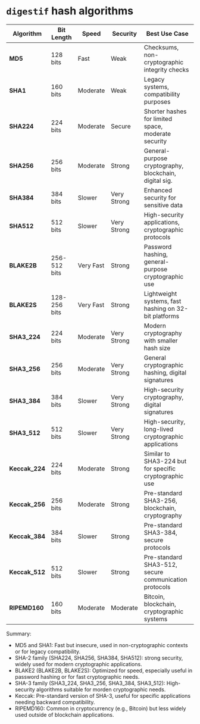 # `digestif` hash algorithms

| Algorithm    | Bit Length | Speed      | Security     | Best Use Case                                          |
|--------------|------------|------------|--------------|-------------------------------------------------------|
| **MD5**      | 128 bits   | Fast       | Weak         | Checksums, non-cryptographic integrity checks          |
| **SHA1**     | 160 bits   | Moderate   | Weak         | Legacy systems, compatibility purposes                 |
| **SHA224**   | 224 bits   | Moderate   | Secure       | Shorter hashes for limited space, moderate security    |
| **SHA256**   | 256 bits   | Moderate   | Strong       | General-purpose cryptography, blockchain, digital sig. |
| **SHA384**   | 384 bits   | Slower     | Very Strong  | Enhanced security for sensitive data                   |
| **SHA512**   | 512 bits   | Slower     | Very Strong  | High-security applications, cryptographic protocols    |
| **BLAKE2B**  | 256-512 bits | Very Fast | Strong       | Password hashing, general-purpose cryptographic use    |
| **BLAKE2S**  | 128-256 bits | Very Fast | Strong       | Lightweight systems, fast hashing on 32-bit platforms  |
| **SHA3_224** | 224 bits   | Moderate   | Very Strong  | Modern cryptography with smaller hash size             |
| **SHA3_256** | 256 bits   | Moderate   | Very Strong  | General cryptographic hashing, digital signatures      |
| **SHA3_384** | 384 bits   | Slower     | Very Strong  | High-security cryptography, digital signatures         |
| **SHA3_512** | 512 bits   | Slower     | Very Strong  | High-security, long-lived cryptographic applications   |
| **Keccak_224** | 224 bits | Moderate   | Strong       | Similar to SHA3-224 but for specific cryptographic use |
| **Keccak_256** | 256 bits | Moderate   | Strong       | Pre-standard SHA3-256, blockchain, cryptography        |
| **Keccak_384** | 384 bits | Slower     | Strong       | Pre-standard SHA3-384, secure protocols                |
| **Keccak_512** | 512 bits | Slower     | Strong       | Pre-standard SHA3-512, secure communication protocols  |
| **RIPEMD160** | 160 bits  | Moderate   | Moderate     | Bitcoin, blockchain, cryptographic systems             |

Summary:
- MD5 and SHA1: Fast but insecure, used in non-cryptographic contexts or for
  legacy compatibility.
- SHA-2 family (SHA224, SHA256, SHA384, SHA512): strong security, widely used
  for modern cryptographic applications.
- BLAKE2 (BLAKE2B, BLAKE2S): Optimized for speed, especially useful in password
  hashing or for fast cryptographic needs.
- SHA-3 family (SHA3_224, SHA3_256, SHA3_384, SHA3_512): High-security
  algorithms suitable for morden cryptographic needs.
- Keccak: Pre-standard version of SHA-3, useful for specific applications
  needing backward compatibility.
- RIPEMD160: Common in cryptocurrency (e.g., Bitcoin) but less widely used
  outside of blockchain applications.


